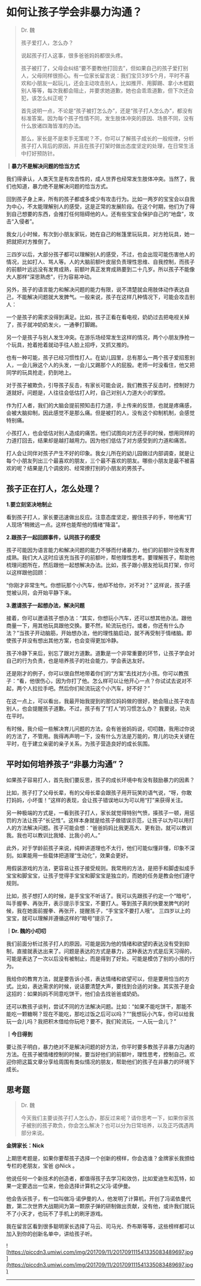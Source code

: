 # 如何让孩子学会非暴力沟通？

> Dr. 魏
> 
> 孩子爱打人，怎么办？
> 
> 说起孩子打人这事，很多爸爸妈妈都很头疼。
> 
> 孩子被打了，父母会纠结“要不要教他打回去”，但如果自己的孩子爱打别人，父母同样很担心。有一位家长留言说：我们宝贝3岁5个月，平时不喜欢和小朋友一起玩儿，还会主动攻击别人，比如推开、用脚踢、拿小木棍戳别人等等，每次我都会阻止，并要求她道歉，她也会乖乖道歉，但下次还会犯，该怎么纠正呢？
> 
> 首先说明一点，不论是“孩子被打怎么办”，还是“孩子打人怎么办”，都没有标准答案。因为每个孩子性情不同，发生肢体冲突的原因、场景不同，没有什么放诸四海皆准的办法。
> 
> 那么，家长是不是束手无策呢？不，你可以了解孩子成长的一般规律，分析孩子打人背后的原因，并且在孩子打架时做出态度坚定的处理，在日常生活中打好预防针。

 **｜暴力不是解决问题的恰当方式**

我们得承认，人类天生是有攻击性的，成人世界也经常发生肢体冲突。当然了，我们也知道，暴力绝不是解决问题的恰当方式。

回到孩子身上来，所有的孩子都或多或少有攻击行为。比如一两岁的宝宝会以自我为中心，不太能理解别人的感受，这是正常的发展阶段。在这个时期，他们为了得到自己想要的东西，会推打任何阻碍他的人。还有些宝宝会保护自己的“地盘”，攻击“入侵者”。

我女儿小时候，有次到小朋友家玩，她在自己的帐篷里玩玩具，对方抢玩具，她一把就把对方推倒了。

三四岁以后，大部分孩子都可以理解别人的感受，不过，也会出现可能伤害他人的情况，比如打人、骂人等。人的大脑前额叶皮层负责理性思维、自我控制，而孩子的前额叶远远没有发育成熟，前额叶真正发育成熟要到二十几岁。所以孩子不能像大人那样“深思熟虑”，行为容易冲动。

另外，孩子的语言能力和解决问题的能力有限，说不清楚就会用肢体动作表达自己，不能解决问题就大发脾气。一般来说，孩子在这样几种情况下，可能会攻击别人：

一个是孩子的需求没得到满足。比如，孩子正看在看电视，奶奶过去把电视关掉了，孩子就冲奶奶发火，一通拳打脚踢。

另一个是孩子与别人发生冲突。在游乐场经常发生这样的情况，两个小朋友挣抢一个玩具，抢着抢着就动手往人脸上招呼，又抓又推的。

也有一种可能，孩子已经习惯性打人。在幼儿园里，总有那么一两个孩子爱招惹别人，一会儿揪这个人的头发，一会儿又踢那个人的屁股。老师一时没看住，他又把同学的玩具抢走，扔到地上。

对于孩子被欺负，引导孩子反击，有家长可能会说，我们教孩子反击时，控制好力道就好。问题是，人往往会低估打人时，自己对别人力道大小的掌控。

作为打人者，我们的大脑会提前预知击打力道，手上传来的反馈，也就是疼痛感，会被大脑抑制，因此感觉不是那么痛。但是被打的人，没有这个抑制机制，会感觉特别痛。

小孩打人，也会低估对别人造成的痛苦。他们试图向对方还手的时候，想用同样的力道打回去，结果却是越打越用力。因为他们低估了对方感受到的力道和痛苦。

打人会让同伴对孩子产生不好的印象。我女儿所在的幼儿园做过内部调查，就是让每个小朋友列出三个最喜欢的朋友，三个最不喜欢的朋友。哪些小朋友是最不被喜欢的呢？结果是几个调皮的、经常撩打别的小朋友的男孩子。

## 孩子正在打人，怎么处理？

 **1.要立刻坚决地制止** 

看到孩子打人，家长要迅速做出反应。注意态度坚定，握住孩子的手，带他离“打人现场”稍微远一点。这样也能帮他的情绪“降温”。

 **2.跟孩子一起回顾事件，认同孩子的感受**

孩子可能因为语言能力和解决问题的能力不够而付诸暴力，他们的前额叶没有发育成熟。我们大人这时应该充当孩子的前额叶，帮他理性思考。要理解孩子，帮助他梳理问题所在，然后跟他一起想解决办法。比如，孩子跟小朋友抢玩具打架，你可以这样跟他回顾： 

“你刚才非常生气。你想玩那个小汽车，他却不给你，对不对？” 这样说，孩子感觉被认同，会开始平静下来。

 **3.邀请孩子一起想办法，解决问题**

接着，你可以邀请孩子想办法：“其实，你想玩小汽车，还可以想其他办法。跟他商量一下，用其他玩具跟他交换。要不然，轮流玩也行。或者，你还有什么办法？”当孩子开动脑筋，开始想办法，他的理性脑启动，就不再受制于情绪脑。即使孩子并没有想出其他方案，也会变得更加冷静。

孩子冷静下来后，别忘了跟对方道歉。道歉是一个非常重要的环节，让孩子学会对自己的行为负责，也是培养孩子的社会能力，学会表达友好。

还是刚才的例子，你可以很自然地带着你们的“方案”去找对方小孩。你可以教孩子：“看，他很伤心，因为你打了他。怎么样可以让他开心一点？你试试去说对不起，两个人拉拉手吧。然后你们轮流玩这个小汽车，好不好？”

在这一点上，可以看出，我最开始我提到的那位妈妈做的很好，她会阻止孩子攻击别人，也会提醒孩子道歉。不过，孩子有了“打人”的习惯怎么办？ 我要说，功夫在平时。

有时候，我介绍一些解决育儿问题的方法，会有爸爸妈妈说，叨叨魏，我用过你说的方法了，不管用。我得再声明一下，没有什么方法是万能的，育儿的功夫关键在平时，在于建立亲密的亲子关系，为孩子营造良好的成长氛围。

## 平时如何培养孩子“非暴力沟通”？

如果孩子容易打人，首先我们要反思，孩子的成长环境中有没有鼓励暴力的因素？

比如，孩子打了父母长辈，有的父母长辈会跟孩子用开玩笑的语气说，“呀，你敢打妈妈，小坏蛋！”这样的表现，会让孩子错误地以为可以用“打”来获得关注。

另一种极端的方式是，一看到孩子打人，家长就觉得特别气愤，揍孩子一顿，用惩罚的方法让孩子“长记性”。这样本身就是给孩子做错误示范，让孩子以为可以用打人的方法解决问题。孩子可能会想：“爸爸妈妈比我更高大、更有劲，就可以教训我。我也可以教训比我矮、比我小的人。”

此外，对于学龄前孩子来说，纯粹讲道理也不太行，他们可能似懂非懂，印象不深刻。如果能用一些载体把道理“生动化”，效果会更好。

用假装游戏的方法，更容易让孩子接受规则。我常用的方法，是把手和脚虚拟成手宝宝和脚宝宝，让孩子觉得手宝宝和脚宝宝是独立的，而她的任务是教会他们遵守规则。

比如，孩子想打人的时候，是手宝宝不听话了。我可以先跟孩子约定一个“暗号”，叫手握拳、再张开，表示提示手宝宝，不要打人。等到孩子真的快要发脾气的时候，我在她面前握拳、再张开，提醒孩子，“手宝宝不要打人哦”。 三四岁以上的宝宝，就可以理解并遵循这样的“暗号”提示了。

 **｜Dr. 魏的小叨叨**

我们前面分析过孩子打人的原因，可能是因为他的情绪和欲望的表达没有受到抑制，直接就表达出来了。问题是表达的方式是暴力，这种表达方式是后天习得的，可能是表达了一次以后没有被制止，而是得到了好处。可能是模仿了别的小孩的行为。

我给你的教育方法，就是要告诉小孩，表达情绪和欲望可以，但是要用恰当的方式。比如，表达需求的时候，说话要清楚大声，要找到合适的对象。其实孩子是会这招的：如果妈妈不同意吃饼干，他们会去找爸爸或奶奶。

还可以教孩子谈判，尝试不同的方法解决问题。比如：“如果不能吃饼干，那能不能吃一颗糖啊？现在不能吃，那吃过饭之后可以吗？”“我想玩小汽车，你可以给我玩一会儿吗？我把积木借给你玩吧？要不，我们轮流玩，一人玩一会儿？”

 **｜今日得到**

要让孩子明白，暴力绝对不是解决问题的好方法，你平时要多教孩子非暴力沟通的方法。在孩子被情绪控制的时候，要当好他们的前额叶，理性思考，控制自己。欢迎你把这篇文章分享给周围有类似情况的朋友，帮助他们的孩子在非暴力的环境下成长。

## 思考题

> Dr. 魏
> 
> 今天我们主要谈孩子打人怎么办，那反过来呢？请你思考一下，如果你家孩子被别的孩子欺负，你会怎么解决？也可以分为日常培养，以及正巧偶遇两部分来说。

 **金牌家长：Nick**

上期思考题是，如果你要帮孩子选择一个创新的榜样，你会选谁？金牌家长我颁给专栏的老朋友，宝爸 @Nick 。

他说任何一个新技术的创造者，都值得孩子去学习和效仿，比如爱迪生和瓦特，如果一定要选出一位来，他会选择计算机之父冯·诺伊曼。

他会告诉孩子，有一位叫做冯·诺伊曼的人，他发明了计算机，开创了冯诺依曼代数，第二次世界大战期间为第一颗原子弹的研制做出贡献，没有他，或许我们就玩不了小天才，也玩不了手机上的刷牙游戏。

我在留言区看到很多聪明家长选择了马云、司马光、乔布斯等等，这些榜样都可以加入到你的创新名单中，讲给孩子听。

![https://piccdn3.umiwi.com/img/201709/11/201709111541335083489697.jpg](https://piccdn3.umiwi.com/img/201709/11/201709111541335083489697.jpg)

---
